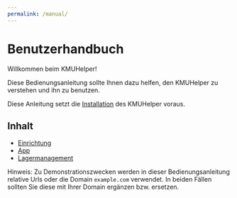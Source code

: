 ```yaml
---
permalink: /manual/
---
```


# Benutzerhandbuch

Willkommen beim KMUHelper!

Diese Bedienungsanleitung sollte Ihnen dazu helfen, den KMUHelper zu verstehen und ihn zu benutzen.

Diese Anleitung setzt die [Installation](../installation.md) des KMUHelper voraus.

## Inhalt

-   [Einrichtung](setup.md)
-   [App](app.md)
-   [Lagermanagement](storage.md)

Hinweis: Zu Demonstrationszwecken werden in dieser Bedienungsanleitung relative Urls oder die Domain `example.com` verwendet. In beiden Fällen sollten Sie diese mit Ihrer Domain ergänzen bzw. ersetzen.
